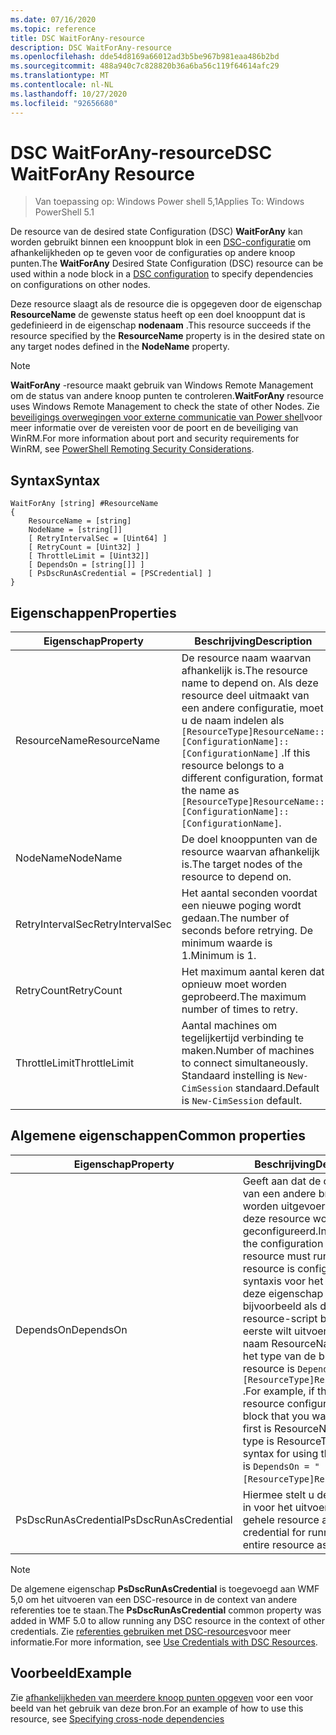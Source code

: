 ```yaml
---
ms.date: 07/16/2020
ms.topic: reference
title: DSC WaitForAny-resource
description: DSC WaitForAny-resource
ms.openlocfilehash: dde54d8169a66012ad3b5be967b981eaa486b2bd
ms.sourcegitcommit: 488a940c7c828820b36a6ba56c119f64614afc29
ms.translationtype: MT
ms.contentlocale: nl-NL
ms.lasthandoff: 10/27/2020
ms.locfileid: "92656680"
---
```

# <a name="dsc-waitforany-resource"></a><span data-ttu-id="1fba7-103">DSC WaitForAny-resource</span><span class="sxs-lookup"><span data-stu-id="1fba7-103">DSC WaitForAny Resource</span></span>

> <span data-ttu-id="1fba7-104">Van toepassing op: Windows Power shell 5,1</span><span class="sxs-lookup"><span data-stu-id="1fba7-104">Applies To: Windows PowerShell 5.1</span></span>

<span data-ttu-id="1fba7-105">De resource van de desired state Configuration (DSC) **WaitForAny** kan worden gebruikt binnen een knooppunt blok in een [DSC-configuratie](../../../configurations/configurations.md) om afhankelijkheden op te geven voor de configuraties op andere knoop punten.</span><span class="sxs-lookup"><span data-stu-id="1fba7-105">The **WaitForAny** Desired State Configuration (DSC) resource can be used within a node block in a [DSC configuration](../../../configurations/configurations.md) to specify dependencies on configurations on other nodes.</span></span>

<span data-ttu-id="1fba7-106">Deze resource slaagt als de resource die is opgegeven door de eigenschap **ResourceName** de gewenste status heeft op een doel knooppunt dat is gedefinieerd in de eigenschap **nodenaam** .</span><span class="sxs-lookup"><span data-stu-id="1fba7-106">This resource succeeds if the resource specified by the **ResourceName** property is in the desired state on any target nodes defined in the **NodeName** property.</span></span>

> [!NOTE]
> <span data-ttu-id="1fba7-107">**WaitForAny** -resource maakt gebruik van Windows Remote Management om de status van andere knoop punten te controleren.</span><span class="sxs-lookup"><span data-stu-id="1fba7-107">**WaitForAny** resource uses Windows Remote Management to check the state of other Nodes.</span></span> <span data-ttu-id="1fba7-108">Zie [beveiligings overwegingen voor externe communicatie van Power shell](/powershell/scripting/learn/remoting/winrmsecurity)voor meer informatie over de vereisten voor de poort en de beveiliging van WinRM.</span><span class="sxs-lookup"><span data-stu-id="1fba7-108">For more information about port and security requirements for WinRM, see [PowerShell Remoting Security Considerations](/powershell/scripting/learn/remoting/winrmsecurity).</span></span>

## <a name="syntax"></a><span data-ttu-id="1fba7-109">Syntax</span><span class="sxs-lookup"><span data-stu-id="1fba7-109">Syntax</span></span>

```Syntax
WaitForAny [string] #ResourceName
{
    ResourceName = [string]
    NodeName = [string[]]
    [ RetryIntervalSec = [Uint64] ]
    [ RetryCount = [Uint32] ]
    [ ThrottleLimit = [Uint32]]
    [ DependsOn = [string[]] ]
    [ PsDscRunAsCredential = [PSCredential] ]
}
```

## <a name="properties"></a><span data-ttu-id="1fba7-110">Eigenschappen</span><span class="sxs-lookup"><span data-stu-id="1fba7-110">Properties</span></span>

|<span data-ttu-id="1fba7-111">Eigenschap</span><span class="sxs-lookup"><span data-stu-id="1fba7-111">Property</span></span> |<span data-ttu-id="1fba7-112">Beschrijving</span><span class="sxs-lookup"><span data-stu-id="1fba7-112">Description</span></span> |
|---|---|
|<span data-ttu-id="1fba7-113">ResourceName</span><span class="sxs-lookup"><span data-stu-id="1fba7-113">ResourceName</span></span> |<span data-ttu-id="1fba7-114">De resource naam waarvan afhankelijk is.</span><span class="sxs-lookup"><span data-stu-id="1fba7-114">The resource name to depend on.</span></span> <span data-ttu-id="1fba7-115">Als deze resource deel uitmaakt van een andere configuratie, moet u de naam indelen als `[ResourceType]ResourceName::[ConfigurationName]::[ConfigurationName]` .</span><span class="sxs-lookup"><span data-stu-id="1fba7-115">If this resource belongs to a different configuration, format the name as `[ResourceType]ResourceName::[ConfigurationName]::[ConfigurationName]`.</span></span> |
|<span data-ttu-id="1fba7-116">NodeName</span><span class="sxs-lookup"><span data-stu-id="1fba7-116">NodeName</span></span> |<span data-ttu-id="1fba7-117">De doel knooppunten van de resource waarvan afhankelijk is.</span><span class="sxs-lookup"><span data-stu-id="1fba7-117">The target nodes of the resource to depend on.</span></span> |
|<span data-ttu-id="1fba7-118">RetryIntervalSec</span><span class="sxs-lookup"><span data-stu-id="1fba7-118">RetryIntervalSec</span></span> |<span data-ttu-id="1fba7-119">Het aantal seconden voordat een nieuwe poging wordt gedaan.</span><span class="sxs-lookup"><span data-stu-id="1fba7-119">The number of seconds before retrying.</span></span> <span data-ttu-id="1fba7-120">De minimum waarde is 1.</span><span class="sxs-lookup"><span data-stu-id="1fba7-120">Minimum is 1.</span></span> |
|<span data-ttu-id="1fba7-121">RetryCount</span><span class="sxs-lookup"><span data-stu-id="1fba7-121">RetryCount</span></span> |<span data-ttu-id="1fba7-122">Het maximum aantal keren dat opnieuw moet worden geprobeerd.</span><span class="sxs-lookup"><span data-stu-id="1fba7-122">The maximum number of times to retry.</span></span> |
|<span data-ttu-id="1fba7-123">ThrottleLimit</span><span class="sxs-lookup"><span data-stu-id="1fba7-123">ThrottleLimit</span></span> |<span data-ttu-id="1fba7-124">Aantal machines om tegelijkertijd verbinding te maken.</span><span class="sxs-lookup"><span data-stu-id="1fba7-124">Number of machines to connect simultaneously.</span></span> <span data-ttu-id="1fba7-125">Standaard instelling is `New-CimSession` standaard.</span><span class="sxs-lookup"><span data-stu-id="1fba7-125">Default is `New-CimSession` default.</span></span> |

## <a name="common-properties"></a><span data-ttu-id="1fba7-126">Algemene eigenschappen</span><span class="sxs-lookup"><span data-stu-id="1fba7-126">Common properties</span></span>

|<span data-ttu-id="1fba7-127">Eigenschap</span><span class="sxs-lookup"><span data-stu-id="1fba7-127">Property</span></span> |<span data-ttu-id="1fba7-128">Beschrijving</span><span class="sxs-lookup"><span data-stu-id="1fba7-128">Description</span></span> |
|---|---|
|<span data-ttu-id="1fba7-129">DependsOn</span><span class="sxs-lookup"><span data-stu-id="1fba7-129">DependsOn</span></span> |<span data-ttu-id="1fba7-130">Geeft aan dat de configuratie van een andere bron moet worden uitgevoerd voordat deze resource wordt geconfigureerd.</span><span class="sxs-lookup"><span data-stu-id="1fba7-130">Indicates that the configuration of another resource must run before this resource is configured.</span></span> <span data-ttu-id="1fba7-131">De syntaxis voor het gebruik van deze eigenschap is bijvoorbeeld als de ID van het resource-script blok dat u als eerste wilt uitvoeren, de naam ResourceName is en het type van de bron resource is `DependsOn = "[ResourceType]ResourceName"` .</span><span class="sxs-lookup"><span data-stu-id="1fba7-131">For example, if the ID of the resource configuration script block that you want to run first is ResourceName and its type is ResourceType, the syntax for using this property is `DependsOn = "[ResourceType]ResourceName"`.</span></span> |
|<span data-ttu-id="1fba7-132">PsDscRunAsCredential</span><span class="sxs-lookup"><span data-stu-id="1fba7-132">PsDscRunAsCredential</span></span> |<span data-ttu-id="1fba7-133">Hiermee stelt u de referentie in voor het uitvoeren van de gehele resource als.</span><span class="sxs-lookup"><span data-stu-id="1fba7-133">Sets the credential for running the entire resource as.</span></span> |

> [!NOTE]
> <span data-ttu-id="1fba7-134">De algemene eigenschap **PsDscRunAsCredential** is toegevoegd aan WMF 5,0 om het uitvoeren van een DSC-resource in de context van andere referenties toe te staan.</span><span class="sxs-lookup"><span data-stu-id="1fba7-134">The **PsDscRunAsCredential** common property was added in WMF 5.0 to allow running any DSC resource in the context of other credentials.</span></span> <span data-ttu-id="1fba7-135">Zie [referenties gebruiken met DSC-resources](../../../configurations/runasuser.md)voor meer informatie.</span><span class="sxs-lookup"><span data-stu-id="1fba7-135">For more information, see [Use Credentials with DSC Resources](../../../configurations/runasuser.md).</span></span>

## <a name="example"></a><span data-ttu-id="1fba7-136">Voorbeeld</span><span class="sxs-lookup"><span data-stu-id="1fba7-136">Example</span></span>

<span data-ttu-id="1fba7-137">Zie [afhankelijkheden van meerdere knoop punten opgeven](../../../configurations/crossNodeDependencies.md) voor een voor beeld van het gebruik van deze bron.</span><span class="sxs-lookup"><span data-stu-id="1fba7-137">For an example of how to use this resource, see [Specifying cross-node dependencies](../../../configurations/crossNodeDependencies.md)</span></span>
